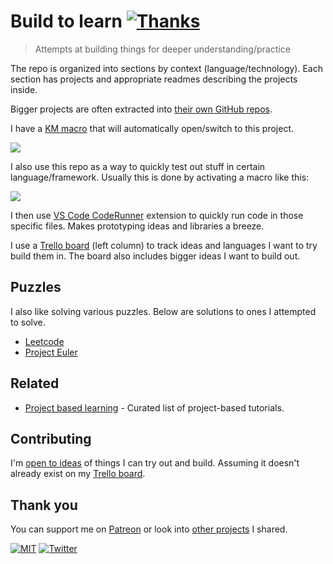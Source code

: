 # Build to learn [![Thanks](http://bit.ly/saythankss)](https://patreon.com/nikitavoloboev)

> Attempts at building things for deeper understanding/practice

The repo is organized into sections by context (language/technology). Each section has projects and appropriate readmes describing the projects inside.

Bigger projects are often extracted into [their own GitHub repos](https://wiki.nikitavoloboev.xyz/sharing/my-github).

I have a [KM macro](https://wiki.nikitavoloboev.xyz/macos/macos-apps/keyboard-maestro/km-macros) that will automatically open/switch to this project.

![](https://i.imgur.com/R5EBmX3.png)

I also use this repo as a way to quickly test out stuff in certain language/framework. Usually this is done by activating a macro like this:

![](https://i.imgur.com/Ql9fn6L.png)

I then use [VS Code CodeRunner](https://github.com/formulahendry/vscode-code-runner) extension to quickly run code in those specific files. Makes prototyping ideas and libraries a breeze.

I use a [Trello board](https://trello.com/b/alB1ryRP) (left column) to track ideas and languages I want to try build them in. The board also includes bigger ideas I want to build out.

## Puzzles

I also like solving various puzzles. Below are solutions to ones I attempted to solve.

- [Leetcode](https://github.com/nikitavoloboev/leetcode)
- [Project Euler](https://github.com/nikitavoloboev/euler)

## Related

- [Project based learning](https://github.com/tuvtran/project-based-learning#readme) - Curated list of project-based tutorials.

## Contributing

I'm [open to ideas](../../issues/new) of things I can try out and build. Assuming it doesn't already exist on my [Trello board](https://trello.com/b/alB1ryRP).

## Thank you

You can support me on [Patreon](https://www.patreon.com/nikitavoloboev) or look into [other projects](https://nikitavoloboev.xyz/projects) I shared.

[![MIT](https://bit.ly/mitbadge)](LICENSE) [![Twitter](https://bit.ly/nikitweet)](https://twitter.com/nikitavoloboev)

